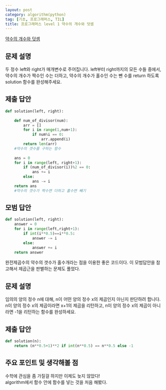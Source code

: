 ```yaml
---
layout: post
category: algorithm(python)
tag: [기초, 프로그래머스, TIL]
title: 프로그래머스 level 1 약수의 개수와 덧셈
---
```


[약수의 개수와 덧셈 ](https://programmers.co.kr/learn/courses/30/lessons/77884) 

## 문제 설명

두 정수 left와 right가 매개변수로 주어집니다. left부터 right까지의 모든 수들 중에서, 약수의 개수가 짝수인 수는 더하고, 약수의 개수가 홀수인 수는 뺀 수를 return 하도록 solution 함수를 완성해주세요.

## 제출 답안

```python
def solution(left, right):
    
    def num_of_divisor(num):
        arr = []
        for i in range(1,num+1):
            if num%i == 0:
                arr.append(i)
        return len(arr)  
    #약수의 갯수를 구하는 함수      
    
    ans = 0
    for i in range(left, right+1):
        if (num_of_divisor(i))%2 == 0:
            ans += i
        else:
            ans -= i
    return ans
    #약수의 갯수가 짝수면 더하고 홀수면 빼기
```

## 모범 답안

```python
def solution(left, right):
    answer = 0
    for i in range(left,right+1):
        if int(i**0.5)==i**0.5:
            answer -= i
        else:
            answer += i
    return answer
```
완전제곱수의 약수의 갯수가 홀수개라는 점을 이용한 좋은 코드이다.
이 모범답안을 참고해서 제곱근을 판별하는 문제도 풀었다.

## 문제 설명

임의의 양의 정수 n에 대해, n이 어떤 양의 정수 x의 제곱인지 아닌지 판단하려 합니다.
n이 양의 정수 x의 제곱이라면 x+1의 제곱을 리턴하고, n이 양의 정수 x의 제곱이 아니라면 -1을 리턴하는 함수를 완성하세요.

## 제출 답안

```python
def solution(n):
    return (n**0.5+1)**2 if int(n**0.5) == n**0.5 else -1
```

## 주요 포인트 및 생각해볼 점   

수학에 관심을 좀 가질걸 하지만 이제도 늦지 않았다!  
algorithm에서 함수 안에 함수를 넣는 것을 처음 해봤다.